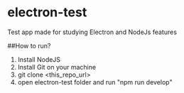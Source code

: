 # electron-test 

Test app made for studying Electron and NodeJs features  

##How to run?
1. Install NodeJS
2. Install Git on your machine
3. git clone <this_repo_url>
4. open electron-test folder and run "npm run develop"
